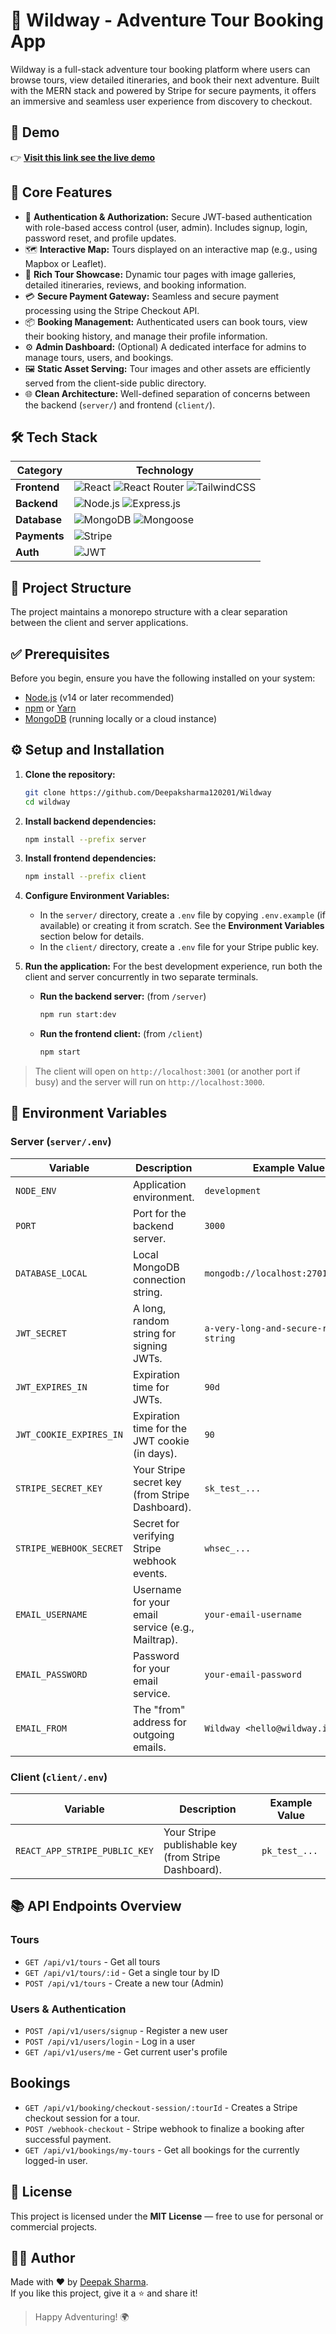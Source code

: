 # 🌄 Wildway - Adventure Tour Booking App

Wildway is a full-stack adventure tour booking platform where users can browse tours, view detailed itineraries, and book their next adventure. Built with the MERN stack and powered by Stripe for secure payments, it offers an immersive and seamless user experience from discovery to checkout.

## 🚀 Demo

👉 **[Visit this link see the live demo]()**


## 🚀 Core Features

- 🔐 **Authentication & Authorization:** Secure JWT-based authentication with role-based access control (user, admin). Includes signup, login, password reset, and profile updates.
- 🗺️ **Interactive Map:** Tours displayed on an interactive map (e.g., using Mapbox or Leaflet).
- 📸 **Rich Tour Showcase:** Dynamic tour pages with image galleries, detailed itineraries, reviews, and booking information.
- 💳 **Secure Payment Gateway:** Seamless and secure payment processing using the Stripe Checkout API.
- 📦 **Booking Management:** Authenticated users can book tours, view their booking history, and manage their profile information.
- ⚙️ **Admin Dashboard:** (Optional) A dedicated interface for admins to manage tours, users, and bookings.
- 🖼️ **Static Asset Serving:** Tour images and other assets are efficiently served from the client-side public directory.
- 🌐 **Clean Architecture:** Well-defined separation of concerns between the backend (`server/`) and frontend (`client/`).


## 🛠️ Tech Stack

| Category      | Technology                                                                                                                                                           |
|---------------|----------------------------------------------------------------------------------------------------------------------------------------------------------------------|
| **Frontend**  | ![React](https://img.shields.io/badge/React-61DAFB?style=for-the-badge&logo=react&logoColor=black) ![React Router](https://img.shields.io/badge/React_Router-CA4245?style=for-the-badge&logo=react-router&logoColor=white) ![TailwindCSS](https://img.shields.io/badge/Tailwind_CSS-38B2AC?style=for-the-badge&logo=tailwind-css&logoColor=white) |
| **Backend**   | ![Node.js](https://img.shields.io/badge/Node.js-339933?style=for-the-badge&logo=nodedotjs&logoColor=white) ![Express.js](https://img.shields.io/badge/Express.js-000000?style=for-the-badge&logo=express&logoColor=white) |
| **Database**  | ![MongoDB](https://img.shields.io/badge/MongoDB-47A248?style=for-the-badge&logo=mongodb&logoColor=white) ![Mongoose](https://img.shields.io/badge/Mongoose-880000?style=for-the-badge&logo=mongoose&logoColor=white) |
| **Payments**  | ![Stripe](https://img.shields.io/badge/Stripe-626CD9?style=for-the-badge&logo=stripe&logoColor=white) |
| **Auth**      | ![JWT](https://img.shields.io/badge/JWT-000000?style=for-the-badge&logo=jsonwebtokens&logoColor=white) |


## 🧱 Project Structure

The project maintains a monorepo structure with a clear separation between the client and server applications.


## ✅ Prerequisites

Before you begin, ensure you have the following installed on your system:
- [Node.js](https://nodejs.org/en/) (v14 or later recommended)
- [npm](https://www.npmjs.com/) or [Yarn](https://yarnpkg.com/)
- [MongoDB](https://www.mongodb.com/try/download/community) (running locally or a cloud instance)


## ⚙️ Setup and Installation

1.  **Clone the repository:**
    ```bash
    git clone https://github.com/Deepaksharma120201/Wildway
    cd wildway
    ```

2.  **Install backend dependencies:**
    ```bash
    npm install --prefix server
    ```

3.  **Install frontend dependencies:**
    ```bash
    npm install --prefix client
    ```

4.  **Configure Environment Variables:**
    - In the `server/` directory, create a `.env` file by copying `.env.example` (if available) or creating it from scratch. See the **Environment Variables** section below for details.
    - In the `client/` directory, create a `.env` file for your Stripe public key.

5.  **Run the application:**
    For the best development experience, run both the client and server concurrently in two separate terminals.
    - **Run the backend server:** (from `/server`)
      ```bash
      npm run start:dev
      ```
    - **Run the frontend client:** (from `/client`)
      ```bash
      npm start
      ```

> The client will open on `http://localhost:3001` (or another port if busy) and the server will run on `http://localhost:3000`.



## 🔑 Environment Variables

### Server (`server/.env`)
| Variable                | Description                                                | Example Value                                |
|-------------------------|------------------------------------------------------------|----------------------------------------------|
| `NODE_ENV`              | Application environment.                                   | `development`                                |
| `PORT`                  | Port for the backend server.                               | `3000`                                       |
| `DATABASE_LOCAL`        | Local MongoDB connection string.                           | `mongodb://localhost:27017/wildway`          |
| `JWT_SECRET`            | A long, random string for signing JWTs.                    | `a-very-long-and-secure-random-string`       |
| `JWT_EXPIRES_IN`        | Expiration time for JWTs.                                  | `90d`                                        |
| `JWT_COOKIE_EXPIRES_IN` | Expiration time for the JWT cookie (in days).              | `90`                                         |
| `STRIPE_SECRET_KEY`     | Your Stripe secret key (from Stripe Dashboard).            | `sk_test_...`                                |
| `STRIPE_WEBHOOK_SECRET` | Secret for verifying Stripe webhook events.                | `whsec_...`                                  |
| `EMAIL_USERNAME`        | Username for your email service (e.g., Mailtrap).          | `your-email-username`                        |
| `EMAIL_PASSWORD`        | Password for your email service.                           | `your-email-password`                        |
| `EMAIL_FROM`            | The "from" address for outgoing emails.                    | `Wildway <hello@wildway.io>`                 |

### Client (`client/.env`)
| Variable                    | Description                                       | Example Value                                |
|-----------------------------|---------------------------------------------------|----------------------------------------------|
| `REACT_APP_STRIPE_PUBLIC_KEY` | Your Stripe publishable key (from Stripe Dashboard). | `pk_test_...`                                |


## 📚 API Endpoints Overview

### Tours
- `GET /api/v1/tours` - Get all tours
- `GET /api/v1/tours/:id` - Get a single tour by ID
- `POST /api/v1/tours` - Create a new tour (Admin)

### Users & Authentication
- `POST /api/v1/users/signup` - Register a new user
- `POST /api/v1/users/login` - Log in a user
- `GET /api/v1/users/me` - Get current user's profile

## Bookings
- `GET /api/v1/booking/checkout-session/:tourId` - Creates a Stripe checkout session for a tour.
- `POST /webhook-checkout` - Stripe webhook to finalize a booking after successful payment.
- `GET /api/v1/bookings/my-tours` - Get all bookings for the currently logged-in user.

## 📄 License

This project is licensed under the **MIT License** — free to use for personal or commercial projects.

## 🙋‍♂️ Author

Made with ❤️ by [Deepak Sharma](https://github.com/Deepaksharma120201).  
If you like this project, give it a ⭐ and share it!

> Happy Adventuring! 🌍